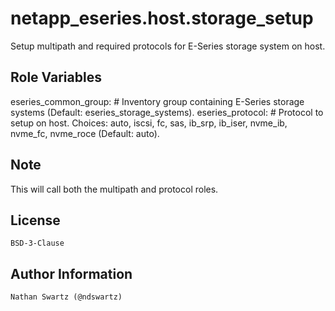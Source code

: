 netapp_eseries.host.storage_setup
=================================
Setup multipath and required protocols for E-Series storage system on host.

Role Variables
--------------
eseries_common_group:                         # Inventory group containing E-Series storage systems (Default: eseries_storage_systems).
eseries_protocol:                             # Protocol to setup on host. Choices: auto, iscsi, fc, sas, ib_srp, ib_iser, nvme_ib, nvme_fc, nvme_roce (Default: auto).

Note
----
This will call both the multipath and protocol roles.

License
-------
    BSD-3-Clause

Author Information
------------------
    Nathan Swartz (@ndswartz)
